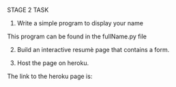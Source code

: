 STAGE 2 TASK

1. Write a simple program to display your name

This program can be found in the fullName.py file

2. Build an interactive resumè page that contains a form.

3. Host the page on heroku.

The link to the heroku page is: